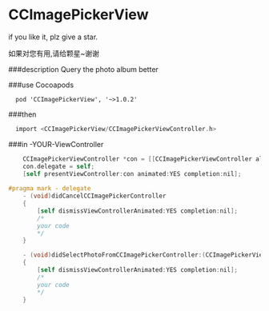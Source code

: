 # CCImagePickerView
  if you like it, plz give a star.
  
  如果对您有用,请给颗星~谢谢

###description
  Query the photo album better

###use Cocoapods
```
  pod 'CCImagePickerView', '~>1.0.2'
```

###then
```Objective-C
  import <CCImagePickerView/CCImagePickerViewController.h>
```
###in -YOUR-ViewController
```Objective-C
    CCImagePickerViewController *con = [[CCImagePickerViewController alloc] init];
    con.delegate = self;
    [self presentViewController:con animated:YES completion:nil];
  
#pragma mark - delegate
    - (void)didCancelCCImagePickerController
    {
        [self dismissViewControllerAnimated:YES completion:nil];
        /*
        your code
        */
    }

    - (void)didSelectPhotoFromCCImagePickerController:(CCImagePickerViewController *)pikcer result:(NSMutableArray *)cResult
    {
        [self dismissViewControllerAnimated:YES completion:nil];
        /*
        your code
        */
    }
```
